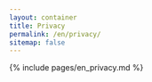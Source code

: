 ```yaml
---
layout: container
title: Privacy
permalink: /en/privacy/
sitemap: false
---
```

{% include pages/en_privacy.md %}
